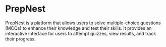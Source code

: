 # PrepNest

PrepNest is a platform that allows users to solve multiple-choice questions (MCQs) to enhance their knowledge and test their skills. It provides an interactive interface for users to attempt quizzes, view results, and track their progress.
